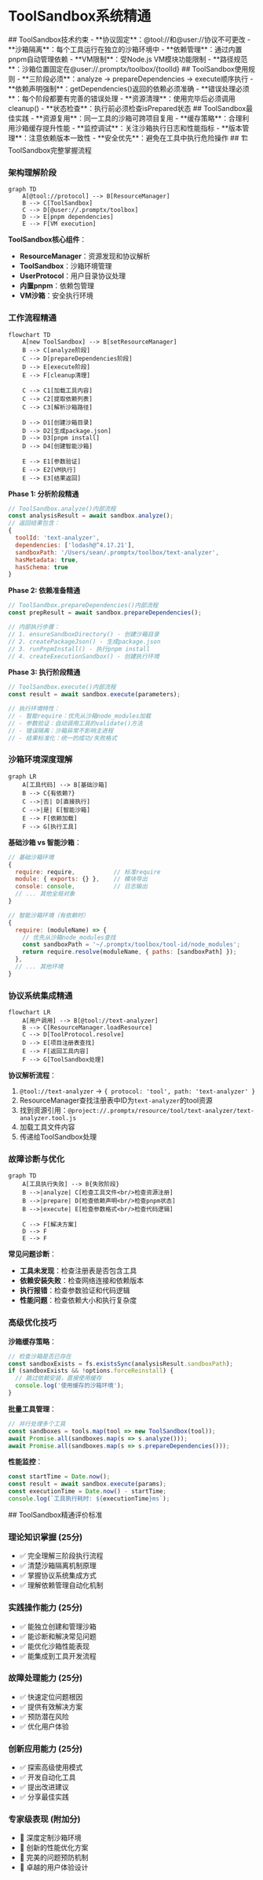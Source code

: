 # ToolSandbox系统精通

<execution>

<constraint>
## ToolSandbox技术约束
- **协议固定**：@tool://和@user://协议不可更改
- **沙箱隔离**：每个工具运行在独立的沙箱环境中
- **依赖管理**：通过内置pnpm自动管理依赖
- **VM限制**：受Node.js VM模块功能限制
- **路径规范**：沙箱位置固定在@user://.promptx/toolbox/{toolId}
</constraint>

<rule>
## ToolSandbox使用规则
- **三阶段必须**：analyze → prepareDependencies → execute顺序执行
- **依赖声明强制**：getDependencies()返回的依赖必须准确
- **错误处理必须**：每个阶段都要有完善的错误处理
- **资源清理**：使用完毕后必须调用cleanup()
- **状态检查**：执行前必须检查isPrepared状态
</rule>

<guideline>
## ToolSandbox最佳实践
- **资源复用**：同一工具的沙箱可跨项目复用
- **缓存策略**：合理利用沙箱缓存提升性能
- **监控调试**：关注沙箱执行日志和性能指标
- **版本管理**：注意依赖版本一致性
- **安全优先**：避免在工具中执行危险操作
</guideline>

<process>
## 🏗️ ToolSandbox完整掌握流程

### 架构理解阶段

```mermaid
graph TD
    A[@tool://protocol] --> B[ResourceManager]
    B --> C[ToolSandbox]
    C --> D[@user://.promptx/toolbox]
    D --> E[pnpm dependencies]
    E --> F[VM execution]
```

**ToolSandbox核心组件**：
- **ResourceManager**：资源发现和协议解析
- **ToolSandbox**：沙箱环境管理
- **UserProtocol**：用户目录协议处理
- **内置pnpm**：依赖包管理
- **VM沙箱**：安全执行环境

### 工作流程精通

```mermaid
flowchart TD
    A[new ToolSandbox] --> B[setResourceManager]
    B --> C[analyze阶段]
    C --> D[prepareDependencies阶段]
    D --> E[execute阶段]
    E --> F[cleanup清理]
    
    C --> C1[加载工具内容]
    C --> C2[提取依赖列表]
    C --> C3[解析沙箱路径]
    
    D --> D1[创建沙箱目录]
    D --> D2[生成package.json]
    D --> D3[pnpm install]
    D --> D4[创建智能沙箱]
    
    E --> E1[参数验证]
    E --> E2[VM执行]
    E --> E3[结果返回]
```

**Phase 1: 分析阶段精通**
```javascript
// ToolSandbox.analyze()内部流程
const analysisResult = await sandbox.analyze();
// 返回结果包含：
{
  toolId: 'text-analyzer',
  dependencies: ['lodash@^4.17.21'],
  sandboxPath: '/Users/sean/.promptx/toolbox/text-analyzer',
  hasMetadata: true,
  hasSchema: true
}
```

**Phase 2: 依赖准备精通**
```javascript
// ToolSandbox.prepareDependencies()内部流程
const prepResult = await sandbox.prepareDependencies();

// 内部执行步骤：
// 1. ensureSandboxDirectory() - 创建沙箱目录
// 2. createPackageJson() - 生成package.json
// 3. runPnpmInstall() - 执行pnpm install
// 4. createExecutionSandbox() - 创建执行环境
```

**Phase 3: 执行阶段精通**
```javascript
// ToolSandbox.execute()内部流程
const result = await sandbox.execute(parameters);

// 执行环境特性：
// - 智能require：优先从沙箱node_modules加载
// - 参数验证：自动调用工具的validate()方法
// - 错误隔离：沙箱异常不影响主进程
// - 结果标准化：统一的成功/失败格式
```

### 沙箱环境深度理解

```mermaid
graph LR
    A[工具代码] --> B[基础沙箱]
    B --> C{有依赖?}
    C -->|否| D[直接执行]
    C -->|是| E[智能沙箱]
    E --> F[依赖加载]
    F --> G[执行工具]
```

**基础沙箱 vs 智能沙箱**：
```javascript
// 基础沙箱环境
{
  require: require,           // 标准require
  module: { exports: {} },    // 模块导出
  console: console,           // 日志输出
  // ... 其他全局对象
}

// 智能沙箱环境（有依赖时）
{
  require: (moduleName) => {
    // 优先从沙箱node_modules查找
    const sandboxPath = '~/.promptx/toolbox/tool-id/node_modules';
    return require.resolve(moduleName, { paths: [sandboxPath] });
  },
  // ... 其他环境
}
```

### 协议系统集成精通

```mermaid
flowchart LR
    A[用户调用] --> B[@tool://text-analyzer]
    B --> C[ResourceManager.loadResource]
    C --> D[ToolProtocol.resolve]
    D --> E[项目注册表查找]
    E --> F[返回工具内容]
    F --> G[ToolSandbox处理]
```

**协议解析流程**：
1. `@tool://text-analyzer` → `{ protocol: 'tool', path: 'text-analyzer' }`
2. ResourceManager查找注册表中ID为`text-analyzer`的tool资源
3. 找到资源引用：`@project://.promptx/resource/tool/text-analyzer/text-analyzer.tool.js`
4. 加载工具文件内容
5. 传递给ToolSandbox处理

### 故障诊断与优化

```mermaid
graph TD
    A[工具执行失败] --> B{失败阶段}
    B -->|analyze| C[检查工具文件<br/>检查资源注册]
    B -->|prepare| D[检查依赖声明<br/>检查pnpm状态]
    B -->|execute| E[检查参数格式<br/>检查代码逻辑]
    
    C --> F[解决方案]
    D --> F
    E --> F
```

**常见问题诊断**：
- **工具未发现**：检查注册表是否包含工具
- **依赖安装失败**：检查网络连接和依赖版本
- **执行报错**：检查参数验证和代码逻辑
- **性能问题**：检查依赖大小和执行复杂度

### 高级优化技巧

**沙箱缓存策略**：
```javascript
// 检查沙箱是否已存在
const sandboxExists = fs.existsSync(analysisResult.sandboxPath);
if (sandboxExists && !options.forceReinstall) {
  // 跳过依赖安装，直接使用缓存
  console.log('使用缓存的沙箱环境');
}
```

**批量工具管理**：
```javascript
// 并行处理多个工具
const sandboxes = tools.map(tool => new ToolSandbox(tool));
await Promise.all(sandboxes.map(s => s.analyze()));
await Promise.all(sandboxes.map(s => s.prepareDependencies()));
```

**性能监控**：
```javascript
const startTime = Date.now();
const result = await sandbox.execute(params);
const executionTime = Date.now() - startTime;
console.log(`工具执行耗时: ${executionTime}ms`);
```
</process>

<criteria>
## ToolSandbox精通评价标准

### 理论知识掌握 (25分)
- ✅ 完全理解三阶段执行流程
- ✅ 清楚沙箱隔离机制原理
- ✅ 掌握协议系统集成方式
- ✅ 理解依赖管理自动化机制

### 实践操作能力 (25分)
- ✅ 能独立创建和管理沙箱
- ✅ 能诊断和解决常见问题
- ✅ 能优化沙箱性能表现
- ✅ 能集成到工具开发流程

### 故障处理能力 (25分)
- ✅ 快速定位问题根因
- ✅ 提供有效解决方案
- ✅ 预防潜在风险
- ✅ 优化用户体验

### 创新应用能力 (25分)
- ✅ 探索高级使用模式
- ✅ 开发自动化工具
- ✅ 提出改进建议
- ✅ 分享最佳实践

### 专家级表现 (附加分)
- 🌟 深度定制沙箱环境
- 🌟 创新的性能优化方案
- 🌟 完美的问题预防机制
- 🌟 卓越的用户体验设计
</criteria>

</execution>